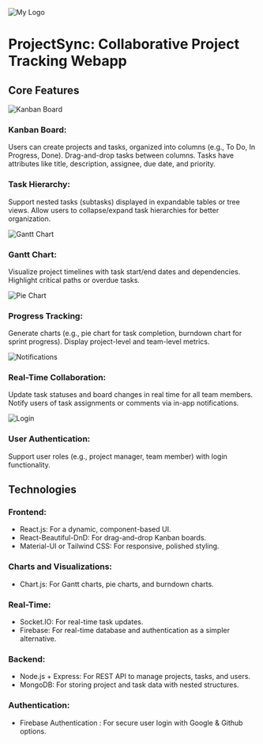 
![My Logo](client/public/ProjectSync.png)

# ProjectSync: Collaborative Project Tracking Webapp

## Core Features

![Kanban Board](client/public/3.png)

### Kanban Board:

Users can create projects and tasks, organized into columns (e.g., To Do, In Progress, Done).
Drag-and-drop tasks between columns.
Tasks have attributes like title, description, assignee, due date, and priority.

### Task Hierarchy:

Support nested tasks (subtasks) displayed in expandable tables or tree views.
Allow users to collapse/expand task hierarchies for better organization.

![Gantt Chart](client/public/4.png)

### Gantt Chart:

Visualize project timelines with task start/end dates and dependencies.
Highlight critical paths or overdue tasks.

![Pie Chart](client/public/5.png)

### Progress Tracking:

Generate charts (e.g., pie chart for task completion, burndown chart for sprint progress).
Display project-level and team-level metrics.

![Notifications](client/public/1.png)

### Real-Time Collaboration:

Update task statuses and board changes in real time for all team members.
Notify users of task assignments or comments via in-app notifications.

![Login](client/public/2.png)

### User Authentication:

Support user roles (e.g., project manager, team member) with login functionality.

## Technologies

### Frontend:

- React.js: For a dynamic, component-based UI. 
- React-Beautiful-DnD: For drag-and-drop Kanban boards.
- Material-UI or Tailwind CSS: For responsive, polished styling.

### Charts and Visualizations:

- Chart.js: For Gantt charts, pie charts, and burndown charts.

### Real-Time:

- Socket.IO: For real-time task updates.
- Firebase: For real-time database and authentication as a simpler alternative.

### Backend:

- Node.js + Express: For REST API to manage projects, tasks, and users.
- MongoDB: For storing project and task data with nested structures.

### Authentication:

- Firebase Authentication : For secure user login with Google & Github options.
 
